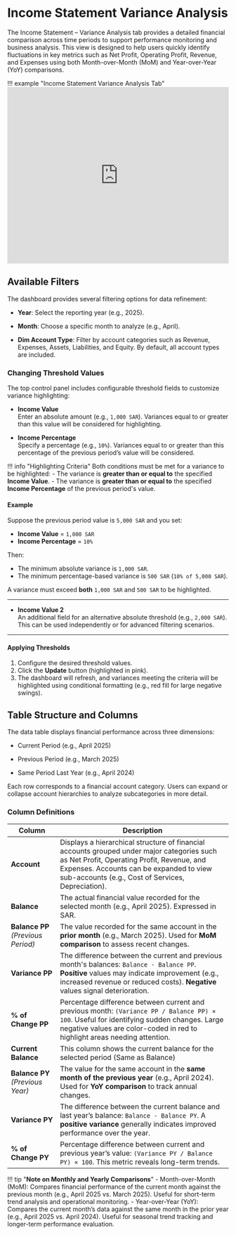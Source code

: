 # **Income Statement Variance Analysis**

The Income Statement – Variance Analysis tab provides a detailed financial comparison across time periods to support performance monitoring and business analysis. This view is designed to help users quickly identify fluctuations in key metrics such as Net Profit, Operating Profit, Revenue, and Expenses using both Month-over-Month (MoM) and Year-over-Year (YoY) comparisons.

!!! example "Income Statement Variance Analysis Tab"
    <iframe frameborder="0" style="width:100%;height:402px;" src="https://viewer.diagrams.net/?tags=%7B%7D&lightbox=1&highlight=0000ff&edit=_blank&layers=1&nav=1&title=variance%20analysis.drawio&dark=auto#Uhttps%3A%2F%2Fdrive.google.com%2Fuc%3Fid%3D1boAfeICqUWMp7-mrhR322AkArNduqgbW%26export%3Ddownload"></iframe>

## **Available Filters**

The dashboard provides several filtering options for data refinement:

- **Year**: Select the reporting year (e.g., 2025).

- **Month**: Choose a specific month to analyze (e.g., April).

- **Dim Account Type**: Filter by account categories such as Revenue, Expenses, Assets, Liabilities, and Equity. By default, all account types are included.

### **Changing Threshold Values**

The top control panel includes configurable threshold fields to customize variance highlighting:

- **Income Value**  
    Enter an absolute amount (e.g., `1,000 SAR`). Variances equal to or greater than this value will be considered for highlighting.

- **Income Percentage**  
    Specify a percentage (e.g., `10%`). Variances equal to or greater than this percentage of the previous period’s value will be considered.

!!! info "Highlighting Criteria"
    Both conditions must be met for a variance to be highlighted:
    - The variance is **greater than or equal to** the specified **Income Value**.
    - The variance is **greater than or equal to** the specified **Income Percentage** of the previous period's value.

#### **Example**

Suppose the previous period value is `5,000 SAR` and you set:

- **Income Value** = `1,000 SAR`
- **Income Percentage** = `10%`

Then:

- The minimum absolute variance is `1,000 SAR`.
- The minimum percentage-based variance is `500 SAR` (`10% of 5,000 SAR`).

A variance must exceed **both** `1,000 SAR` and `500 SAR` to be highlighted.

---

- **Income Value 2**  
    An additional field for an alternative absolute threshold (e.g., `2,000 SAR`). This can be used independently or for advanced filtering scenarios.

---

#### **Applying Thresholds**

1. Configure the desired threshold values.
2. Click the **Update** button (highlighted in pink).
3. The dashboard will refresh, and variances meeting the criteria will be highlighted using conditional formatting (e.g., red fill for large negative swings).

## **Table Structure and Columns**

The data table displays financial performance across three dimensions:

- Current Period (e.g., April 2025)

- Previous Period (e.g., March 2025)

- Same Period Last Year (e.g., April 2024)

Each row corresponds to a financial account category. Users can expand or collapse account hierarchies to analyze subcategories in more detail.

### **Column Definitions** 

| **Column**                         | **Description**                                                                                                                                                                                                                                           |
| ---------------------------------- | --------------------------------------------------------------------------------------------------------------------------------------------------------------------------------------------------------------------------------------------------------- |
| **Account**                        | Displays a hierarchical structure of financial accounts grouped under major categories such as Net Profit, Operating Profit, Revenue, and Expenses. Accounts can be expanded to view sub-accounts (e.g., Cost of Services, Depreciation). |
| **Balance**                        | The actual financial value recorded for the selected month (e.g., April 2025). Expressed in SAR.                                                                 |
| **Balance PP** *(Previous Period)* | The value recorded for the same account in the **prior month** (e.g., March 2025). Used for **MoM comparison** to assess recent changes.                                                                                                                  |
| **Variance PP**                    | The difference between the current and previous month's balances: `Balance - Balance PP`. <br>**Positive** values may indicate improvement (e.g., increased revenue or reduced costs). **Negative** values signal deterioration.                          |
| **% of Change PP**                 | Percentage difference between current and previous month: `(Variance PP / Balance PP) × 100`. Useful for identifying sudden changes. Large negative values are color-coded in red to highlight areas needing attention.                                   |
| **Current Balance**                | This column shows the current balance for the selected period (Same as Balance)                                                                                               |
| **Balance PY** *(Previous Year)*   | The value for the same account in the **same month of the previous year** (e.g., April 2024). Used for **YoY comparison** to track annual changes.                                                                                                        |
| **Variance PY**                    | The difference between the current balance and last year’s balance: `Balance - Balance PY`. A **positive variance** generally indicates improved performance over the year.                                                                               |
| **% of Change PY**                 | Percentage difference between current and previous year’s value: `(Variance PY / Balance PY) × 100`. This metric reveals long-term trends. |

!!! tip "**Note on Monthly and Yearly Comparisons**"
    - Month-over-Month (MoM): Compares financial performance of the current month against the previous month (e.g., April 2025 vs. March 2025). Useful for short-term trend analysis and operational monitoring.
    - Year-over-Year (YoY): Compares the current month’s data against the same month in the prior year (e.g., April 2025 vs. April 2024). Useful for seasonal trend tracking and longer-term performance evaluation.